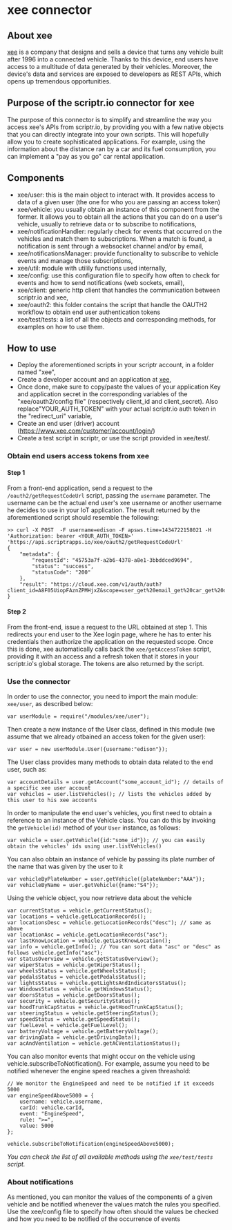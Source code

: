 # xee connector
## About xee
[xee](http://www.xee.com) is a company that designs and sells a device that turns any vehicle built after 1996 into a connected vehicle. 
Thanks to this device, end users have access to a multitude of data generated by their vehicles.
Moreover, the device's data and services are exposed to developers as REST APIs, which opens up tremendous opportunities.
## Purpose of the scriptr.io connector for xee
The purpose of this connector is to simplify and streamline the way you access xee's APIs from scriptr.io, by providing you with a few native objects that you can directly integrate into your own scripts. 
This will hopefully allow you to create sophisticated applications. For example, using the information about the distance ran by a car and its fuel consumption, you can implement a "pay as you go" car rental
application.
## Components
- xee/user: this is the main object to interact with. It provides access to data of a given user (the one for who you are passing an access token)
- xee/vehicle: you usually obtain an instance of this component from the former. It allows you to obtain all the actions that you can do on a user's vehicle, usually to retrieve data or to subscribe to notifications,
- xee/notificationHandler: regularly check for events that occurred on the vehicles and match them to subscriptions. When a match is found, a notification is sent through a websocket channel and/or by email,
- xee/notificationsManager: provide functionality to subscribe to vehicle events and manage those subscriptions,
- xee/util: module with utilily functions used internally,
- xee/config: use this configuration file to specify how often to check for events and how to send notifications (web sockets, email),
- xee/client: generic http client that handles the communication between scriptr.io and xee,
- xee/oauth2: this folder contains the script that handle the OAUTH2 workflow to obtain end user authentication tokens
- xee/test/tests: a list of all the objects and corresponding methods, for examples on how to use them.

## How to use
- Deploy the aforementioned scripts in your scriptr account, in a folder named "xee",
- Create a developer account and an application at [xee](https://developer.xee.com/),
- Once done, make sure to copy/paste the values of your application Key and application secret in the corresponding
variables of the "xee/oauth2/config file" (respectively client_id and client_secret). Also replace"YOUR_AUTH_TOKEN" with your actual scriptr.io auth token in the "redirect_uri" variable,
- Create an end user (driver) account (https://www.xee.com/customer/account/login/)  
- Create a test script in scriptr, or use the script provided in xee/test/. 

### Obtain end users access tokens from xee

#### Step 1
From a front-end application, send a request to the ```/oauth2/getRequestCodeUrl``` script, passing the ```username``` parameter. 
The username can be the actual end user's xee username or another username he decides to use in your IoT application. 
The result returned by the aforementioned script should resemble the following:

```
>> curl -X POST  -F username=edison -F apsws.time=1434722158021 -H 'Authorization: bearer <YOUR_AUTH_TOKEN>' 'https://api.scriptrapps.io/xee/oauth2/getRequestCodeUrl'
{
	"metadata": {
		"requestId": "45753a7f-a2b6-4378-a8e1-3bbddced9694",
		"status": "success",
		"statusCode": "200"
	},
	"result": "https://cloud.xee.com/v1/auth/auth?client_id=A8F05UiopFAznZPMHjxZ&scope=user_get%20email_get%20car_get%20data_get%20location_get%20address_all%20accelerometer_get&state=42e8e1&redirect_uri=https%3A%2F%2Fapi.scriptr.io%2Fxee%2Foauth2%2FgetAccessToken%3Fauth_token%3CRkY19EJKL0UcNw%3D%3D""
}
```
#### Step 2

From the front-end, issue a request to the URL obtained at step 1. This redirects your end user to the Xee login page, 
where he has to enter his credentials then authorize the application on the requested scope. 
Once this is done, xee automatically calls back the ```xee/getAccessToken``` script, providing it with an access and a refresh token that it stores in your scriptr.io's global storage. The tokens are also returned by the script.

### Use the connector

In order to use the connector, you need to import the main module: ```xee/user```, as described below:
```
var userModule = require("/modules/xee/user");
```
Then create a new instance of the User class, defined in this module (we assume that we already otbained an access token for the given user):
```
var user = new userModule.User({username:"edison"});
```
The User class provides many methods to obtain data related to the end user, such as:
```
var accountDetails = user.getAccount("some_account_id"); // details of a specific xee user account
var vehicles = user.listVehicles(); // lists the vehicles added by this user to his xee accounts
```
In order to manipulate the end user's vehicles, you first need to obtain a reference to an instance of the Vehicle class. You can do this by invoking the ```getVehicle(id)``` method of your ```User``` instance, as follows:
```
var vehicle = user.getVehicle({id:"some_id"}); // you can easily obtain the vehicles' ids using user.listVehicles()
```
You can also obtain an instance of vehicle by passing its plate number of the name that was given by the user to it
```
var vehicleByPlateNumber = user.getVehicle({plateNumber:"AAA"});
var vehicleByName = user.getVehicle({name:"S4"});
```

Using the vehicle object, you now retrieve data about the vehicle
```
var currentStatus = vehicle.getCurrentStatus();
var locations = vehicle.getLocationRecords();
var locationsDesc = vehicle.getLocationRecords("desc"); // same as above
var locationAsc = vehicle.getLocationRecords("asc");
var lastKnowLocation = vehicle.getLastKnowLocation();
var info = vehicle.getInfo(); // You can sort data "asc" or "desc" as follows vehicle.getInfo("asc");
var statusOverview = vehicle.getStatusOverview();
var wiperStatus = vehicle.getWiperStatus();
var wheelsStatus = vehicle.getWheelsStatus();
var pedalsStatus = vehicle.getPedalsStatus();
var lightsStatus = vehicle.getLightsAndIndicatorsStatus();
var WindowsStatus = vehicle.getWindowsStatus();
var doorsStatus = vehicle.getDoorsStatus();
var security = vehicle.getSecurityStatus();
var hoodTrunkCapStatus = vehicle.getHoodTrunkCapStatus();
var steeringStatus = vehicle.getSteeringStatus();
var speedStatus = vehicle.getSpeedStatus();
var fuelLevel = vehicle.getFuelLevel();
var batteryVoltage = vehicle.getBatteryVoltage();
var drivingData = vehicle.getDrivingData();
var acAndVentilation = vehicle.getACVentilationStatus();
```

You can also monitor events that might occur on the vehicle using vehicle.subscribeToNotification(). 
For example, assume you need to be notified whenever the engine speed reaches a given threashold:
```
// We monitor the EngineSpeed and need to be notified if it exceeds 5000
var engineSpeedAbove5000 = {
	username: vehicle.username,
    carId: vehicle.carId,
    event: "EngineSpeed",
    rule: ">=",
    value: 5000
};
  
vehicle.subscribeToNotification(engineSpeedAbove5000);

```

*You can check the list of all available methods using the ```xee/test/tests``` script.*

### About notifications
As mentioned, you can monitor the values of the components of a given vehicle and be notified whenever the values match the rules you specified. Use the xee/config file to specify how often should the values be checked and how you need to be notified of the occurrence of events

